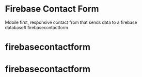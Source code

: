 # Firebase Contact Form

Mobile first, responsive contact from that sends data to a firebase database# firebasecontactform
# firebasecontactform
# firebasecontactform
